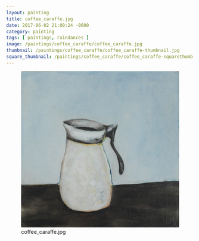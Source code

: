 ```yaml
---
layout: painting
title: coffee_caraffe.jpg
date: 2017-06-02 21:00:24 -0600
category: painting
tags: [ paintings, raindances ]
image: /paintings/coffee_caraffe/coffee_caraffe.jpg
thumbnail: /paintings/coffee_caraffe/coffee_caraffe-thumbnail.jpg
square_thumbnail: /paintings/coffee_caraffe/coffee_caraffe-squarethumb.jpg
---
```


<figure class="fullwidth"><img src="/paintings/coffee_caraffe/coffee_caraffe.jpg" alt="A painting titled: coffee_caraffe.jpg by painter Kyle Cunningham" /><figcaption>coffee_caraffe.jpg</figcaption></figure>
